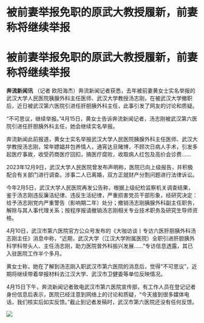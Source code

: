 # 被前妻举报免职的原武大教授履新，前妻称将继续举报

# 被前妻举报免职的原武大教授履新，前妻称将继续举报

**奔流新闻讯** （记者
欧阳海杰）奔流新闻记者获悉，去年被前妻黄女士实名举报的武汉大学人民医院胰腺外科主任医师、武汉大学教授汤志刚，在被武汉大学撤职后，近日被武汉第六医院引进任肝胆胰外科主任，此事引发了网友的讨论和质疑。

“不可思议，继续举报。”4月15日，黄女士告诉奔流新闻记者，汤志刚被武汉第六医院引进任肝胆胰外科主任，她会继续实名举报。

奔流新闻此前报道，黄女士实名举报武汉大学人民医院胰腺外科主任医师、武汉大学教授汤志刚，常年嫖娼并包养情人，通宵达旦赌博，不顾次日病人手术，引发多起医疗事故，收受药商医疗回扣，搞医疗腐败，收取病人红包及高价会诊费……

2023年12月9日，武汉大学人民医院曾发布声明称，医院已向上级报告，并积极配合有关部门进行调查。涉事二人已离婚，双方正就财产分割问题进行法律诉讼。

今年2月5日，武汉大学人民医院再发公告称，根据上级纪检监察机关调查结果，鉴于汤志刚违反廉洁纪律、违反生活纪律，严重损害党员干部形象，经研究决定：给予汤志刚党内严重警告（影响期二年）处分；撤销汤志刚胰腺外科副主任职务，解除与其人事代理关系；按程序报请撤销汤志刚相关专业技术职务及研究生导师资格。

4月10日，武汉市第六医院官方公众号发布的《大咖访谈丨专访六医肝胆胰外科汤志刚主任》消息中称，“近期，武汉大学（江汉大学附属医院）全职引进肝胆胰外科学科带头人、主任汤志刚，助力医院普外科振兴发展……”专访信息透露，其已入驻医院工作半个多月。

黄女士称，她在了解到汤志刚入职武汉市第六医院的消息后，觉得“不可思议”，近期将继续带着举报材料去江汉大学、武汉市卫健委等单位反映情况。

4月15日下午，奔流新闻记者致电武汉市第六医院宣传部，有工作人员在登记记者身份信息后表示，医院已经注意到网络上的讨论和质疑，“今天接到很多媒体电话，我们核实后如实反馈。”截止到记者发稿时，武汉市第六医院还没有任何反馈。

![](https://inews.gtimg.com/om_bt/OIcKhnAZUr9cFPJqOOE1ZRhd1ySUHT3_Qp0kAN9gJBBboAA/1000)

